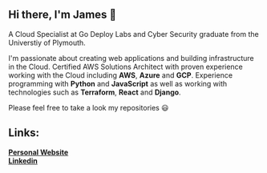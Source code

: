 ## Hi there, I'm James 👋

A Cloud Specialist at Go Deploy Labs and Cyber Security graduate from the Universtiy of Plymouth. 

I'm passionate about creating web applications and building infrastructure in the Cloud. Certified AWS Solutions Architect with proven experience working with the Cloud including **AWS**, **Azure** and **GCP**. Experience programming with **Python** and **JavaScript** as well as working with technologies such as **Terraform**, **React** and **Django**.

Please feel free to take a look my repositories :smiley:

## Links:
[**Personal Website**](http://jwhite42.com)<br>
[**Linkedin**](https://www.linkedin.com/in/jamesw-white/)
